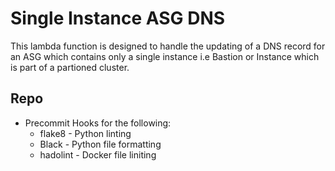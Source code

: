 # Single Instance ASG DNS

This lambda function is designed to handle the updating of a DNS record for an ASG which contains only a single instance
i.e Bastion or Instance which is part of a partioned cluster.

## Repo

* Precommit Hooks for the following:
  * flake8 - Python linting
  * Black - Python file formatting
  * hadolint - Docker file liniting
